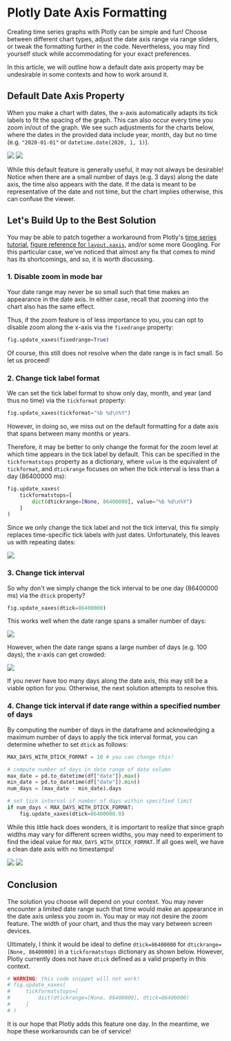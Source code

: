 # Plotly Date Axis Formatting

Creating time series graphs with Plotly can be simple and fun! Choose between different chart types, adjust the date axis range via range sliders, or tweak the formatting further in the code. Nevertheless, you may find yourself stuck while accommodating for your exact preferences.

In this article, we will outline how a default date axis property may be undesirable in some contexts and how to work around it.

## Default Date Axis Property

When you make a chart with dates, the x-axis automatically adapts its tick labels to fit the spacing of the graph. This can also occur every time you zoom in/out of the graph. We see such adjustments for the charts below, where the dates in the provided data include year, month, day but no time (e.g. `"2020-01-01"` or `datetime.date(2020, 1, 1)`).

![](assets/default_days_3.png)
![](assets/default_days_100.png)

<!-- 
3 days | 100 days
- | - 
![](assets/default_days_3.png) | ![](assets/default_days_100.png) 
-->

<!-- 
<p float="center">
  <img src="assets/default_days_3.png" width="49.5%" />
  <img src="assets/default_days_100.png" width="49.5%" /> 
</p> 
-->

While this default feature is generally useful, it may not always be desirable! Notice when there are a small number of days (e.g. 3 days) along the date axis, the time also appears with the date. If the data is meant to be representative of the date and not time, but the chart implies otherwise, this can confuse the viewer.

## Let's Build Up to the Best Solution

You may be able to patch together a workaround from Plotly's [time series tutorial](https://plotly.com/python/time-series/), [figure reference for `layout.xaxis`](https://plotly.com/python/reference/layout/xaxis/), and/or some more Googling. For this particular case, we've noticed that almost any fix that comes to mind has its shortcomings, and so, it is worth discussing.

### 1. Disable zoom in mode bar

Your date range may never be so small such that time makes an appearance in the date axis. In either case, recall that zooming into the chart also has the same effect. 

Thus, if the zoom feature is of less importance to you, you can opt to disable zoom along the x-axis via the `fixedrange` property:

```python
fig.update_xaxes(fixedrange=True)
```

Of course, this still does not resolve when the date range is in fact small. So let us proceed!

### 2. Change tick label format

We can set the tick label format to show only day, month, and year (and thus no time) via the `tickformat` property:

```python
fig.update_xaxes(tickformat="%b %d\n%Y")
```

However, in doing so, we miss out on the default formatting for a date axis that spans between many months or years. 

Therefore, it may be better to only change the format for the zoom level at which time appears in the tick label by default. This can be specified in the `tickformatstops` property as a dictionary, where `value` is the equivalent of `tickformat`, and `dtickrange` focuses on when the tick interval is less than a day (86400000 ms):

```python
fig.update_xaxes(
    tickformatstops=[
        dict(dtickrange=[None, 86400000], value="%b %d\n%Y")
    ]
)
```

Since we only change the tick label and not the tick interval, this fix simply replaces time-specific tick labels with just dates. Unfortunately, this leaves us with repeating dates: 

![](assets/tickformatstops_days_3.png)

### 3. Change tick interval

So why don't we simply change the tick interval to be one day (86400000 ms) via the `dtick` property? 

```python
fig.update_xaxes(dtick=86400000)
```

This works well when the date range spans a smaller number of days:

![](assets/dtick_days_3.png)

However, when the date range spans a large number of days (e.g. 100 days), the x-axis can get crowded: 

![](assets/dtick_days_100.png)

If you never have too many days along the date axis, this may still be a viable option for you. Otherwise, the next solution attempts to resolve this. 

### 4. Change tick interval if date range within a specified number of days

By computing the number of days in the dataframe and acknowledging a maximum number of days to apply the tick interval format, you can determine whether to set `dtick` as follows:

```python
MAX_DAYS_WITH_DTICK_FORMAT = 10 # you can change this!

# compute number of days in date range of date column
max_date = pd.to_datetime(df["date"]).max()
min_date = pd.to_datetime(df["date"]).min()
num_days = (max_date - min_date).days

# set tick interval if number of days within specified limit
if num_days < MAX_DAYS_WITH_DTICK_FORMAT:
    fig.update_xaxes(dtick=86400000.0)
```

While this little hack does wonders, it is important to realize that since graph widths may vary for different screen widths, you may need to experiment to find the ideal value for `MAX_DAYS_WITH_DTICK_FORMAT`. If all goes well, we have a clean date axis with no timestamps!

![](assets/dtick_with_constant_days_3.png)
![](assets/dtick_with_constant_days_100.png)

<!--

Solution: convert dates to be categorical data points

Problems:
- this may not be ideal for chart types intended for continuous data (e.g. line charts)
- if one-digit month/day markers in the date do not have trailing zeros, the order of the dates could be messy
- but missing out on properties for dates (e.g. zoom out to monthly/yearly view)

-->

## Conclusion

The solution you choose will depend on your context. You may never encounter a limited date range such that time would make an appearance in the date axis unless you zoom in. You may or may not desire the zoom feature. The width of your chart, and thus the may vary between screen devices. 

Ultimately, I think it would be ideal to define `dtick=86400000` for `dtickrange=[None, 86400000]` in a `tickformatstops` dictionary as shown below. However, Plotly currently does not have `dtick` defined as a valid property in this context.

```python
# WARNING: this code snippet will not work!
# fig.update_xaxes(
#     tickformatstops=[
#         dict(dtickrange=[None, 86400000], dtick=86400000)
#     ]
# )
```

It is our hope that Plotly adds this feature one day. In the meantime, we hope these workarounds can be of service!
